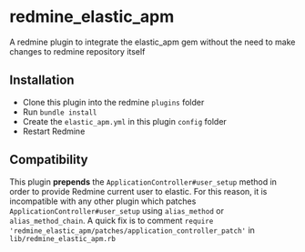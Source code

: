 # redmine_elastic_apm

A redmine plugin to integrate the elastic_apm gem without the need to make changes to redmine repository itself

## Installation

- Clone this plugin into the redmine `plugins` folder
- Run `bundle install`
- Create the `elastic_apm.yml` in this plugin `config` folder
- Restart Redmine

## Compatibility

This plugin **prepends** the `ApplicationController#user_setup` method in order to provide Redmine current user to elastic. For this reason, it is incompatible with any other plugin which patches `ApplicationController#user_setup` using `alias_method` or `alias_method_chain`. A quick fix is to comment `require 'redmine_elastic_apm/patches/application_controller_patch'` in `lib/redmine_elastic_apm.rb`